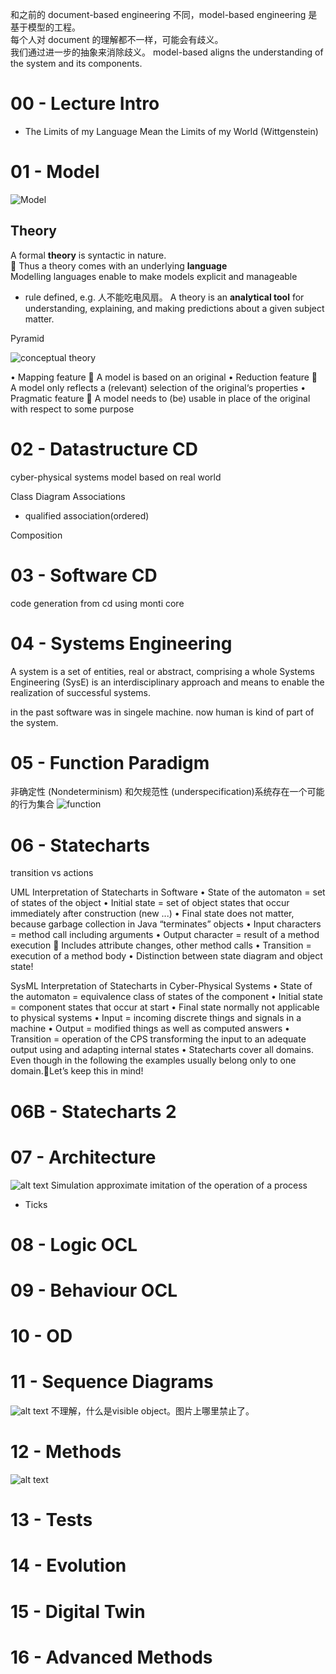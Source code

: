 和之前的 document-based engineering 不同，model-based engineering 是基于模型的工程。  
每个人对 document 的理解都不一样，可能会有歧义。  
我们通过进一步的抽象来消除歧义。
model-based aligns the understanding of the system and its components.


# 00 - Lecture Intro

- The Limits of my Language Mean the Limits of my World (Wittgenstein)  

# 01 - Model
![Model](mbse_images/image-1.png)

## Theory

A formal **theory** is syntactic in nature.    
 Thus a theory comes with an underlying **language**  
Modelling languages enable to make models explicit and manageable
- rule defined, e.g. 人不能吃电风扇。
 A theory is an **analytical tool** for understanding, explaining, and making predictions about a given subject matter.

Pyramid

![conceptual](mbse_images/image-2.png)
theory


• Mapping feature
 A model is based on an original
• Reduction feature
 A model only reflects a (relevant) selection of the original‘s properties
• Pragmatic feature
 A model needs to (be) usable in place of the original with respect to some purpose


# 02 - Datastructure CD
cyber-physical systems
model based on real world

Class Diagram
Associations
- qualified association(ordered)

Composition

# 03 - Software CD
code generation from cd using monti core

# 04 - Systems Engineering
A system is a set of entities, real or abstract, comprising a whole
Systems Engineering (SysE) is an interdisciplinary approach and means to enable the realization of successful systems.

in the past software was in singele machine.
now human is kind of part of the system.


# 05 - Function Paradigm
非确定性 (Nondeterminism) 和欠规范性 (underspecification)系统存在一个可能的行为集合
![function](mbse_images/image-3.png)

# 06 - Statecharts
transition vs actions

UML Interpretation of Statecharts in Software
• State of the automaton = set of states of the object
• Initial state = set of object states that occur
immediately after construction (new ...)
• Final state does not matter, because garbage
collection in Java “terminates” objects
• Input characters = method call including arguments
• Output character = result of a method execution
 Includes attribute changes, other method calls
• Transition = execution of a method body
• Distinction between state diagram and object state!

SysML Interpretation of Statecharts in Cyber-Physical Systems
• State of the automaton =
equivalence class of states of the component
• Initial state = component states that occur at start
• Final state normally not applicable to physical systems
• Input = incoming discrete things and signals in a
machine
• Output = modified things as well as computed answers
• Transition = operation of the CPS transforming the input
to an adequate output using and adapting internal states
• Statecharts cover all domains. Even though in the
following the examples usually belong only to one
domain.Let’s keep this in mind!
# 06B - Statecharts 2


# 07 - Architecture
![alt text](mbse_images/image-4.png)
Simulation approximate imitation of the operation of a process 
- Ticks



# 08 - Logic OCL


# 09 - Behaviour OCL


# 10 - OD


# 11 - Sequence Diagrams
![alt text](image.png)
不理解，什么是visible object。图片上哪里禁止了。

# 12 - Methods
![alt text](image-1.png)



# 13 - Tests
# 14 - Evolution
# 15 - Digital Twin
# 16 - Advanced Methods


